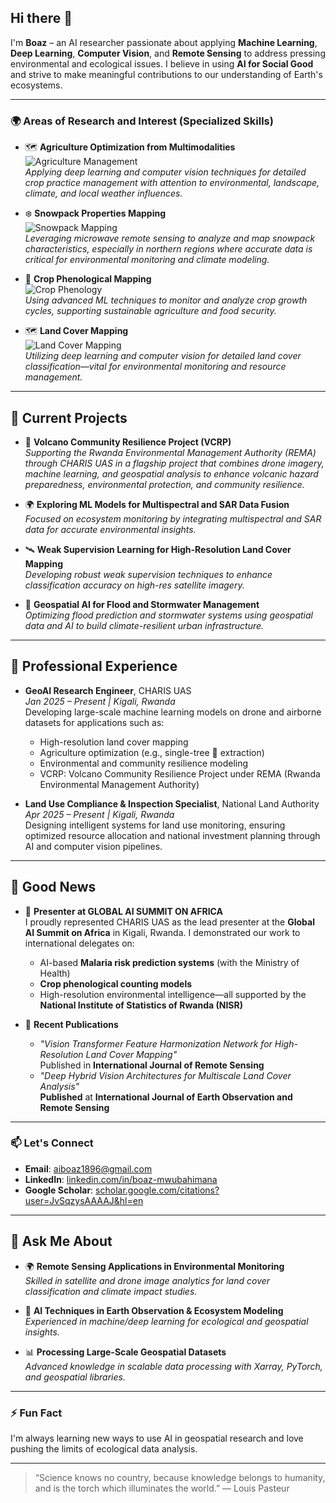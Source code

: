 ## Hi there 👋

I'm **Boaz** – an AI researcher passionate about applying **Machine Learning**, **Deep Learning**, **Computer Vision**, and **Remote Sensing** to address pressing environmental and ecological issues. I believe in using **AI for Social Good** and strive to make meaningful contributions to our understanding of Earth's ecosystems.

---

### 🌍 Areas of Research and Interest (Specialized Skills)

- 🗺️ **Agriculture Optimization from Multimodalities**  
  ![Agriculture Management](https://img.shields.io/badge/Agriculture%20Management%20Practice--with--machine--learning--from--lab--to--remote--sensing--intelligence-FF5722?style=for-the-badge&logo=map&logoColor=white)  
  *Applying deep learning and computer vision techniques for detailed crop practice management with attention to environmental, landscape, climate, and local weather influences.*

- ❄️ **Snowpack Properties Mapping**  
  ![Snowpack Mapping](https://img.shields.io/badge/Snowpack%20Mapping-007ACC?style=for-the-badge&logo=snowflake&logoColor=white)  
  *Leveraging microwave remote sensing to analyze and map snowpack characteristics, especially in northern regions where accurate data is critical for environmental monitoring and climate modeling.*

- 🌾 **Crop Phenological Mapping**  
  ![Crop Phenology](https://img.shields.io/badge/Crop%20Phenology%20Mapping-34A853?style=for-the-badge&logo=leaf&logoColor=white)  
  *Using advanced ML techniques to monitor and analyze crop growth cycles, supporting sustainable agriculture and food security.*

- 🗺️ **Land Cover Mapping**  
  ![Land Cover Mapping](https://img.shields.io/badge/Land%20Cover%20Mapping-FF5722?style=for-the-badge&logo=map&logoColor=white)  
  *Utilizing deep learning and computer vision for detailed land cover classification—vital for environmental monitoring and resource management.*

---

## 🔭 Current Projects

- 🌋 **Volcano Community Resilience Project (VCRP)**  
   *Supporting the Rwanda Environmental Management Authority (REMA) through CHARIS UAS in a flagship project that combines drone imagery, machine learning, and geospatial analysis to enhance volcanic hazard preparedness, environmental protection, and community resilience.*

- 🌍 **Exploring ML Models for Multispectral and SAR Data Fusion**  
   *Focused on ecosystem monitoring by integrating multispectral and SAR data for accurate environmental insights.*

- 🛰️ **Weak Supervision Learning for High-Resolution Land Cover Mapping**  
   *Developing robust weak supervision techniques to enhance classification accuracy on high-res satellite imagery.*

- 🌊 **Geospatial AI for Flood and Stormwater Management**  
   *Optimizing flood prediction and stormwater systems using geospatial data and AI to build climate-resilient urban infrastructure.*

---

## 💼 Professional Experience

- **GeoAI Research Engineer**, CHARIS UAS  
  *Jan 2025 – Present | Kigali, Rwanda*  
  Developing large-scale machine learning models on drone and airborne datasets for applications such as:  
  - High-resolution land cover mapping  
  - Agriculture optimization (e.g., single-tree 🌳 extraction)  
  - Environmental and community resilience modeling  
  - VCRP: Volcano Community Resilience Project under REMA (Rwanda Environmental Management Authority)  

- **Land Use Compliance & Inspection Specialist**, National Land Authority  
  *Apr 2025 – Present | Kigali, Rwanda*  
  Designing intelligent systems for land use monitoring, ensuring optimized resource allocation and national investment planning through AI and computer vision pipelines.

---

## 📢 Good News

- 🎤 **Presenter at GLOBAL AI SUMMIT ON AFRICA**  
  I proudly represented CHARIS UAS as the lead presenter at the **Global AI Summit on Africa** in Kigali, Rwanda. I demonstrated our work to international delegates on:  
  - AI-based **Malaria risk prediction systems** (with the Ministry of Health)  
  - **Crop phenological counting models**  
  - High-resolution environmental intelligence—all supported by the **National Institute of Statistics of Rwanda (NISR)**

- 📄 **Recent Publications**  
  - _"Vision Transformer Feature Harmonization Network for High-Resolution Land Cover Mapping"_  
    Published in **International Journal of Remote Sensing**  
  - _"Deep Hybrid Vision Architectures for Multiscale Land Cover Analysis"_  
    **Published** at **International Journal of Earth Observation and Remote Sensing**

---

### 📫 Let's Connect

- **Email**: [aiboaz1896@gmail.com](mailto:aiboaz1896@gmail.com)  
- **LinkedIn**: [linkedin.com/in/boaz-mwubahimana](https://www.linkedin.com/in/boaz-mwubahimana/)  
- **Google Scholar**: [scholar.google.com/citations?user=JvSqzysAAAAJ&hl=en](https://scholar.google.com/citations?user=JvSqzysAAAAJ&hl=en)

---

## 💬 Ask Me About

- 🌍 **Remote Sensing Applications in Environmental Monitoring**  
   *Skilled in satellite and drone image analytics for land cover classification and climate impact studies.*

- 🤖 **AI Techniques in Earth Observation & Ecosystem Modeling**  
   *Experienced in machine/deep learning for ecological and geospatial insights.*

- 📊 **Processing Large-Scale Geospatial Datasets**  
   *Advanced knowledge in scalable data processing with Xarray, PyTorch, and geospatial libraries.*

---

### ⚡ Fun Fact  
I'm always learning new ways to use AI in geospatial research and love pushing the limits of ecological data analysis.

---

> “Science knows no country, because knowledge belongs to humanity, and is the torch which illuminates the world.” — Louis Pasteur
